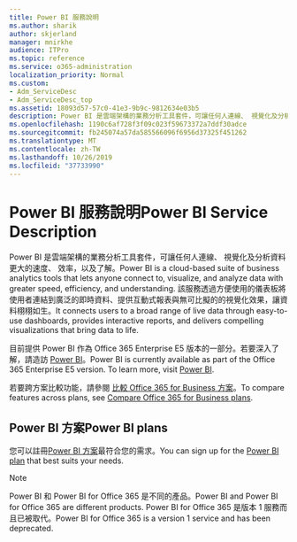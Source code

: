 ```yaml
---
title: Power BI 服務說明
ms.author: sharik
author: skjerland
manager: mnirkhe
audience: ITPro
ms.topic: reference
ms.service: o365-administration
localization_priority: Normal
ms.custom:
- Adm_ServiceDesc
- Adm_ServiceDesc_top
ms.assetid: 18093d57-57c0-41e3-9b9c-9812634e03b5
description: Power BI 是雲端架構的業務分析工具套件，可讓任何人連線、 視覺化及分析資料更大的速度、 效率，以及了解。 該服務透過方便使用的儀表板將使用者連結到廣泛的即時資料、提供互動式報表與無可比擬的的視覺化效果，讓資料栩栩如生。
ms.openlocfilehash: 1190c6af728f3f09c023f59673372a7ddf30adce
ms.sourcegitcommit: fb245074a57da585566096f6956d37325f451262
ms.translationtype: MT
ms.contentlocale: zh-TW
ms.lasthandoff: 10/26/2019
ms.locfileid: "37733990"
---
```

# <a name="power-bi-service-description"></a><span data-ttu-id="7f167-104">Power BI 服務說明</span><span class="sxs-lookup"><span data-stu-id="7f167-104">Power BI Service Description</span></span>

<span data-ttu-id="7f167-105">Power BI 是雲端架構的業務分析工具套件，可讓任何人連線、 視覺化及分析資料更大的速度、 效率，以及了解。</span><span class="sxs-lookup"><span data-stu-id="7f167-105">Power BI is a cloud-based suite of business analytics tools that lets anyone connect to, visualize, and analyze data with greater speed, efficiency, and understanding.</span></span> <span data-ttu-id="7f167-106">該服務透過方便使用的儀表板將使用者連結到廣泛的即時資料、提供互動式報表與無可比擬的的視覺化效果，讓資料栩栩如生。</span><span class="sxs-lookup"><span data-stu-id="7f167-106">It connects users to a broad range of live data through easy-to-use dashboards, provides interactive reports, and delivers compelling visualizations that bring data to life.</span></span>
  
<span data-ttu-id="7f167-p103">目前提供 Power BI 作為 Office 365 Enterprise E5 版本的一部分。若要深入了解，請造訪 [Power BI](https://powerbi.microsoft.com/)。</span><span class="sxs-lookup"><span data-stu-id="7f167-p103">Power BI is currently available as part of the Office 365 Enterprise E5 version. To learn more, visit [Power BI](https://powerbi.microsoft.com/).</span></span>
  
<span data-ttu-id="7f167-109">若要跨方案比較功能，請參閱 [比較 Office 365 for Business 方案](https://go.microsoft.com/fwlink/?LinkID=799177&amp;clcid=0x409)。</span><span class="sxs-lookup"><span data-stu-id="7f167-109">To compare features across plans, see [Compare Office 365 for Business plans](https://go.microsoft.com/fwlink/?LinkID=799177&amp;clcid=0x409).</span></span>
  
## <a name="power-bi-plans"></a><span data-ttu-id="7f167-110">Power BI 方案</span><span class="sxs-lookup"><span data-stu-id="7f167-110">Power BI plans</span></span>

<span data-ttu-id="7f167-111">您可以註冊[Power BI 方案](https://go.microsoft.com/fwlink/?LinkID=786854)最符合您的需求。</span><span class="sxs-lookup"><span data-stu-id="7f167-111">You can sign up for the [Power BI plan](https://go.microsoft.com/fwlink/?LinkID=786854) that best suits your needs.</span></span> 
  
> [!NOTE]
> <span data-ttu-id="7f167-112">Power BI 和 Power BI for Office 365 是不同的產品。</span><span class="sxs-lookup"><span data-stu-id="7f167-112">Power BI and Power BI for Office 365 are different products.</span></span> <span data-ttu-id="7f167-113">Power BI for Office 365 是版本 1 服務而且已被取代。</span><span class="sxs-lookup"><span data-stu-id="7f167-113">Power BI for Office 365 is a version 1 service and has been deprecated.</span></span> 
  